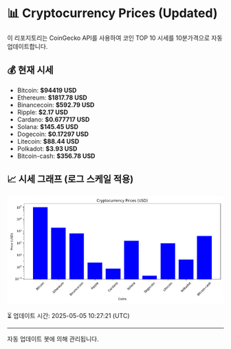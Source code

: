 
# 📊 Cryptocurrency Prices (Updated)

이 리포지토리는 CoinGecko API를 사용하여 코인 TOP 10 시세를 10분가격으로 자동 업데이트합니다.

## 💰 현재 시세
- Bitcoin: **$94419 USD**
- Ethereum: **$1817.78 USD**
- Binancecoin: **$592.79 USD**
- Ripple: **$2.17 USD**
- Cardano: **$0.677717 USD**
- Solana: **$145.45 USD**
- Dogecoin: **$0.17297 USD**
- Litecoin: **$88.44 USD**
- Polkadot: **$3.93 USD**
- Bitcoin-cash: **$356.78 USD**

## 📈 시세 그래프 (로그 스케일 적용)
![Crypto Prices](crypto_prices.png)

⏳ 업데이트 시간: 2025-05-05 10:27:21 (UTC)

---
자동 업데이트 봇에 의해 관리됩니다.
